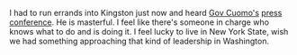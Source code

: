 I had to run errands into Kingston just now and heard <a href="https://en.wikipedia.org/wiki/Andrew_Cuomo">Gov Cuomo's</a> <a href="https://www.youtube.com/watch?v=l3h9Z4u4icM">press conference</a>. He is masterful. I feel like there's someone in charge who knows what to do and is doing it. I feel lucky to live in New York State, wish we had something approaching that kind of leadership in Washington.
